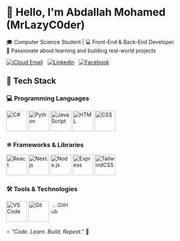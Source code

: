 # 👋 Hello, I'm **Abdallah Mohamed** (MrLazyC0der)

🎓 Computer Science Student | 💻 Front-End & Back-End Developer  
🧠 Passionate about learning and building real-world projects  



<p align="left" style="display: flex; align-items: center; gap: 12px;">
  <a href="mailto:engabdallahmo@icloud.com" target="_blank">
  <img src="https://img.shields.io/badge/Email-engabdallahmo%40icloud.com-1E90FF?style=for-the-badge&logo=icloud&logoColor=white" alt="iCloud Email"/>
</a>
  <a href="https://www.linkedin.com/in/engabdallahmohamed/" target="_blank">
    <img src="https://img.shields.io/badge/LinkedIn-Abdallah%20Mohamed-0078D4?style=for-the-badge&logo=linkedin&logoColor=white" alt="LinkedIn"/>
  </a>
  <a href="https://www.facebook.com/abdallah.mohamed.712132" target="_blank">
    <img src="https://img.shields.io/badge/Facebook-Abdallah%20Mohamed-0078D4?style=for-the-badge&logo=facebook&logoColor=white" alt="Facebook"/>
  </a>
</p>



## 🧰 Tech Stack

### 💻 Programming Languages  
<p align="left">
  <img src="https://cdn.jsdelivr.net/gh/devicons/devicon/icons/csharp/csharp-original.svg" alt="C#" width="55" height="55"/>
  <img src="https://cdn.jsdelivr.net/gh/devicons/devicon/icons/python/python-original.svg" alt="Python" width="55" height="55"/>
  <img src="https://cdn.jsdelivr.net/gh/devicons/devicon/icons/javascript/javascript-original.svg" alt="JavaScript" width="55" height="55"/>
  <img src="https://cdn.jsdelivr.net/gh/devicons/devicon/icons/html5/html5-original.svg" alt="HTML" width="55" height="55"/>
  <img src="https://cdn.jsdelivr.net/gh/devicons/devicon/icons/css3/css3-original.svg" alt="CSS" width="55" height="55"/>
</p>



### ⚛️ Frameworks & Libraries  
<p align="left">
  <img src="https://cdn.jsdelivr.net/gh/devicons/devicon/icons/react/react-original.svg" alt="React" width="55" height="55"/>
  <img src="https://cdn.jsdelivr.net/gh/devicons/devicon/icons/nextjs/nextjs-original.svg" alt="Next.js" width="55" height="55"/>
  <img src="https://cdn.jsdelivr.net/gh/devicons/devicon/icons/nodejs/nodejs-original.svg" alt="Node.js" width="55" height="55"/>
  <img src="https://cdn.jsdelivr.net/gh/devicons/devicon/icons/express/express-original.svg" alt="Express" width="55" height="55"/>
  <img src="https://cdn.jsdelivr.net/gh/devicons/devicon/icons/tailwindcss/tailwindcss-original.svg" alt="TailwindCSS" width="55" height="55"/>
</p>


### 🛠️ Tools & Technologies  
<p align="left">
  <img src="https://cdn.jsdelivr.net/gh/devicons/devicon/icons/vscode/vscode-original.svg" alt="VS Code" width="55" height="55"/>
  <img src="https://cdn.jsdelivr.net/gh/devicons/devicon/icons/git/git-original.svg" alt="Git" width="55" height="55"/>
  <img src="https://cdn.jsdelivr.net/gh/devicons/devicon/icons/github/github-original-wordmark.svg" alt="GitHub" width="55" height="55" style="filter: brightness(2);"/>
</p>

 
⭐ *“Code. Learn. Build. Repeat.”* 🚀

<!--
**MrLazyC0der/MrLazyC0der** is a ✨ _special_ ✨ repository because its `README.md` (this file) appears on your GitHub profile.

Here are some ideas to get you started:

- 🔭 I’m currently working on ...
- 🌱 I’m currently learning ...
- 👯 I’m looking to collaborate on ...
- 🤔 I’m looking for help with ...
- 💬 Ask me about ...
- 📫 How to reach me: ...
- 😄 Pronouns: ...
- ⚡ Fun fact: ...
-->
